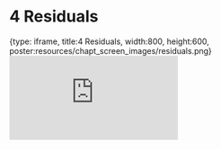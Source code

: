 # 4 Residuals
 
{type: iframe, title:4 Residuals, width:800, height:600, poster:resources/chapt_screen_images/residuals.png}
![](https://b7m.github.io/Regression_Models/no_toc/residuals.html)
 

 
